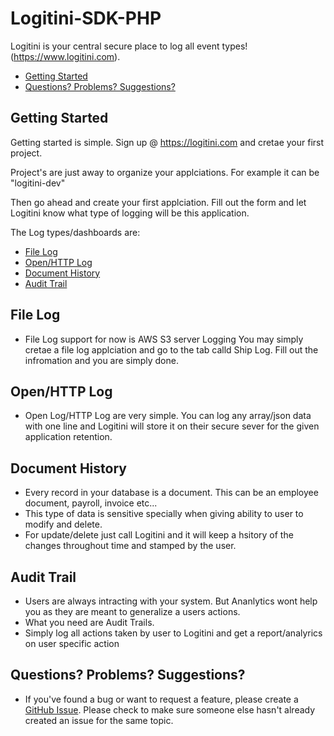 # Logitini-SDK-PHP

Logitini is your central secure place to log all event types! (https://www.logitini.com).

- [Getting Started](#getting-started)
- [Questions? Problems? Suggestions?](#questions-problems-suggestions)

## Getting Started

Getting started is simple. Sign up @ https://logitini.com and cretae your first project.

Project's are just away to organize your applciations. For example it can be "logitini-dev"

Then go ahead and create your first applciation. Fill out the form and let Logitini know what type of logging will be this application.

The Log types/dashboards are:
- [File Log](#fileLog)
- [Open/HTTP Log](#openLog)
- [Document History](#documentHistory)
- [Audit Trail](#auditTrail)

## File Log

- File Log support for now is AWS S3 server Logging
You may simply cretae a file log applciation and go to the tab calld Ship Log.
Fill out the infromation and you are simply done.

## Open/HTTP Log

- Open Log/HTTP Log are very simple. You can log any array/json data with one line and Logitini will store it on their secure sever for the given application retention.

## Document History

- Every record in your database is a document. This can be an employee document, payroll, invoice etc...
- This type of data is sensitive specially when giving ability to user to modify and delete.
- For update/delete just call Logitini and it will keep a hsitory of the changes throughout time and stamped by the user.

## Audit Trail
- Users are always intracting with your system. But Ananlytics wont help you as they are meant to generalize a users actions.
- What you need are Audit Trails.
- Simply log all actions taken by user to Logitini and get a report/analyrics on user specific action

## Questions? Problems? Suggestions?

- If you've found a bug or want to request a feature, please create a [GitHub Issue](https://github.com/armonkolaei/logitini/sdk-php/new).
Please check to make sure someone else hasn't already created an issue for the same topic.
